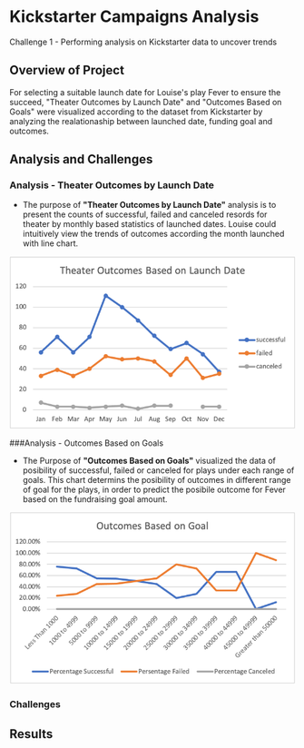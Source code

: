 # Kickstarter Campaigns Analysis
Challenge 1 - Performing analysis on Kickstarter data to uncover trends

## Overview of Project

For selecting a suitable launch date for Louise's play Fever to ensure the succeed, "Theater Outcomes by Launch Date" and "Outcomes Based on Goals" were visualized according to the dataset from Kickstarter by analyzing the realationaship between launched date, funding goal and outcomes.

## Analysis and Challenges

### Analysis - Theater Outcomes by Launch Date
* The purpose of **"Theater Outcomes by Launch Date"** analysis is to present the counts of successful, failed and canceled resords for theater by monthly based statistics of launched dates. Louise could intuitively view the trends of outcomes according the month launched with line chart.

![Theater_Outcomes_vs_Launch](/Theater_Outcomes_vs_Launch.png)

###Analysis - Outcomes Based on Goals

* The Purpose of **"Outcomes Based on Goals"** visualized the data of posibility of successful, failed or canceled for plays under each range of goals.  This chart determins the posibility of outcomes in different range of goal for the plays, in order to predict the posibile outcome for Fever based on the fundraising goal amount.

![Outcomes_vs_Goals](/Outcomes_vs_Goals.png)

### Challenges


## Results


